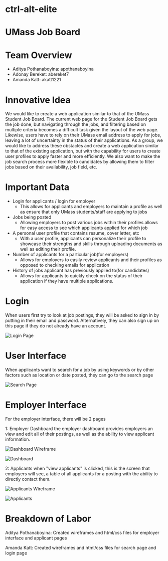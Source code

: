 # ctrl-alt-elite

# UMass Job Board

# Team Overview

* Aditya Pothanaboyina: apothanaboyina
* Adonay Bereket: abereket7
* Amanda Katt: akatt1221

# Innovative Idea

We would like to create a web application similar to that of the UMass Student Job Board. The current web page for the Student Job Board gets the job done, but navigating through the jobs, and filtering based on multiple criteria becomes a difficult task given the layout of the web page. Likewise, users have to rely on their UMass email address to apply for jobs, leaving a lot of uncertainty in the status of their applications. 
As a group, we would like to address these obstacles and create a web application similar to that of the existing application, but with the capability for users to create user profiles to apply faster and more efficiently. We also want to make the job search process more flexible to candidates by allowing them to filter jobs based on their availability, job field, etc.

# Important Data

* Login for applicants / login for employer
    * This allows for applicants and employers to maintain a profile as well as ensure that only UMass students/staff are applying to jobs
* Jobs being posted
    * Allowing employers to post various jobs within their profiles allows for easy access to see which applicants applied for which job
* A personal user profile that contains resume, cover letter, etc
    * With a user profile, applicants can personalize their profile to showcase their strengths and skills through uploading documents as well as editing their profile.
* Number of applicants for a particular job(for employers)
    * Allows for employers to easily review applicants and their profiles as opposed to checking emails for application
* History of jobs applicant has previously applied to(for candidates)
    * Allows for applicants to quickly check on the status of their application if they have multiple applications.



# Login

When users first try to look at job postings, they will be asked to sign in by putting in their email and password. Alternatively, they can also sign up on
this page if they do not already have an account.

![Login Page](https://user-images.githubusercontent.com/98606830/160297031-039d42f2-749a-4cd6-a63e-7aedc5ca2cf3.png)

# User Interface
When applicants want to search for a job by using keywords or by other factors such as location or date posted, they can go to the search page

![Search Page](https://user-images.githubusercontent.com/98606830/160297171-fdedf7a5-bbb8-4a66-8345-8f3ff9066b2a.png)



# Employer Interface
For the employer interface, there will be 2 pages

1: Employer Dashboard
    the employer dashboard provides employers an view and edit all of their postings, as well as the ability to view applicant information.

![Dashboard Wireframe](https://raw.githubusercontent.com/apothanaboyina/cs326-final-29-ctrl-alt-elite/main/images/wireframedash.png)

![Dashboard](https://raw.githubusercontent.com/apothanaboyina/cs326-final-29-ctrl-alt-elite/main/images/htmldash.png)



2: Applicants
    when "view applicants" is clicked, this is the screen that employers will see, a table of all applicants for a posting with the ability to directly contact them.

![Applicants Wireframe](https://raw.githubusercontent.com/apothanaboyina/cs326-final-29-ctrl-alt-elite/main/images/wireframeapplicants.png)

![Applicants](https://raw.githubusercontent.com/apothanaboyina/cs326-final-29-ctrl-alt-elite/main/images/htmlapplicants.png)

# Breakdown of Labor

Aditya Pothanaboyina: Created wireframes and html/css files for employer interface and applicant pages

Amanda Katt: Created wireframes and html/css files for search page and login page


